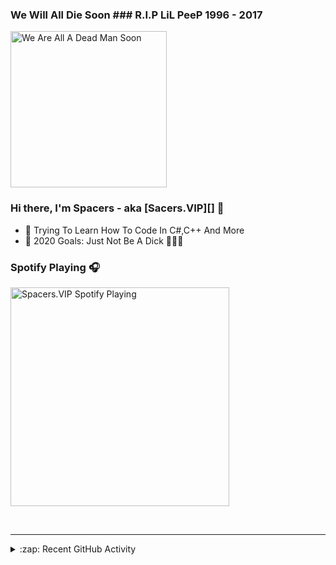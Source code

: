 ### We Will All Die Soon ### R.I.P LiL PeeP 1996 - 2017

<img src="https://i.imgur.com/CTb98uK.gif" alt="We Are All A Dead Man Soon" width="250" />

### Hi there, I'm Spacers - aka [Sacers.VIP][] 👋

- 🔭 Trying To Learn How To Code In C#,C++ And More 
- 🥅 2020 Goals: Just Not Be A Dick 🤣🤣🤣

### Spotify Playing 🎧

[<img src="https://now-playing-codestackr.vercel.app/api/spotify-playing" alt="Spacers.VIP Spotify Playing" width="350" />](https://open.spotify.com/user/f51f9z0qigmomt57uwts0m0pa?si=x5zzGMlFSn-OJ9y1yX4ZHA)

<br />

---

<details>
  <summary>:zap: Recent GitHub Activity</summary>
  
<!--START_SECTION:activity-->
1# - NuN xd
<!--END_SECTION:activity-->

</details>
